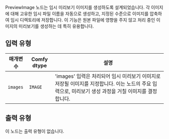 
PreviewImage 노드는 임시 미리보기 이미지를 생성하도록 설계되었습니다. 각 이미지에 대해 고유한 임시 파일 이름을 자동으로 생성하고, 지정된 수준으로 이미지를 압축하여 임시 디렉토리에 저장합니다. 이 기능은 원본 파일에 영향을 주지 않고 처리 중인 이미지의 미리보기를 생성하는 데 특히 유용합니다.

## 입력 유형

| 매개변수 | Comfy dtype | 설명 |
|-----------|-------------|-------------|
| `images`  | `IMAGE`     | 'images' 입력은 처리되어 임시 미리보기 이미지로 저장될 이미지를 지정합니다. 이는 노드의 주요 입력으로, 미리보기 생성 과정을 거칠 이미지를 결정합니다. |

## 출력 유형

이 노드는 출력 유형이 없습니다.
